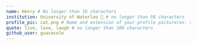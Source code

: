 ```yaml
---
name: Henry # No longer than 18 characters
institution: University of Waterloo 🚩 # no longer than 58 characters
profile_pic: cat.png # Name and extension of your profile picture(ex. mona.png)
quote: live, love, laugh # no longer than 100 characters
github_user: guavacole
---
```

